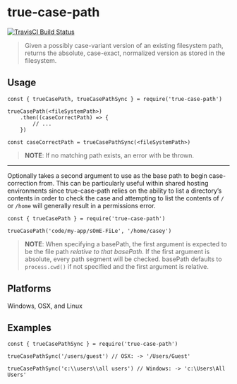 true-case-path
==============

[![TravisCI Build Status](https://img.shields.io/travis/Profiscience/true-case-path/master.svg)](https://travis-ci.org/Profiscience/true-case-path)

> Given a possibly case-variant version of an existing filesystem path, returns the absolute, case-exact, normalized version as stored in the filesystem.

Usage
-----

    const { trueCasePath, trueCasePathSync } = require('true-case-path')

    trueCasePath(<fileSystemPath>)
        .then((caseCorrectPath) => {
            // ...
        })

    const caseCorrectPath = trueCasePathSync(<fileSystemPath>)

> **NOTE**: If no matching path exists, an error with be thrown.

------------------------------------------------------------------------

Optionally takes a second argument to use as the base path to begin case-correction from. This can be particularly useful within shared hosting environments since true-case-path relies on the ability to list a directory’s contents in order to check the case and attempting to list the contents of `/` or `/home` will generally result in a permissions error.

    const { trueCasePath } = require('true-case-path')

    trueCasePath('code/my-app/sOmE-FiLe', '/home/casey')

> **NOTE**: When specifying a basePath, the first argument is expected to be the file path *relative to that basePath*. If the first argument is absolute, every path segment will be checked. basePath defaults to `process.cwd()` if not specified and the first argument is relative.

Platforms
---------

Windows, OSX, and Linux

Examples
--------

    const { trueCasePathSync } = require('true-case-path')

    trueCasePathSync('/users/guest') // OSX: -> '/Users/Guest'

    trueCasePathSync('c:\\users\\all users') // Windows: -> 'c:\Users\All Users'
